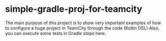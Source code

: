 # simple-gradle-proj-for-teamcity
The main purpose of this project is to show very important examples of how to configure a huge project in TeamCity through the code (Kotlin DSL)
Also, you can execute some tests in Gradle steps here.
